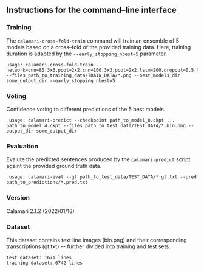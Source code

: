## Instructions for the command–line interface

### Training 
The `calamari-cross-fold-train` command will train an ensemble of 5 models based on a cross–fold of the provided training data. Here, training duration is adapted by the `--early_stopping_nbest=5` parameter.

	usage: calamari-cross-fold-train --network=cnn=80:3x3,pool=2x2,cnn=100:3x3,pool=2x2,lstm=200,dropout=0.5,lstm=200,dropout=0.5 --files path_to_training_data/TRAIN_DATA/*.png --best_models_dir some_output_dir --early_stopping_nbest=5 
### Voting
Confidence voting to different predictions of the 5 best models.
  
 	 usage: calamari-predict --checkpoint path_to_model_0.ckpt ... path_to_model_4.ckpt --files path_to_test_data/TEST_DATA/*.bin.png --output_dir some_output_dir
### Evaluation
Evalute the predicted sentences produced by the `calamari-predict` script againt the provided ground truth data.

	 usage: calamari-eval --gt path_to_test_data/TEST_DATA/*.gt.txt --pred path_to_predictions/*.pred.txt

### Version 
Calamari 2.1.2 (2022/01/18)

### Dataset 
This dataset contains text line images (bin.png) and their corresponding transcriptions (gt.txt) -- further divided into training and test sets. <br/> 
	
	test dataset: 1671 lines
	training dataset: 6742 lines 

 
